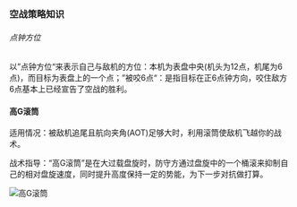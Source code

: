 ### 空战策略知识

###### 点钟方位

以”点钟方位“来表示自己与敌机的方位：本机为表盘中央(机头为12点，机尾为6点)，而目标为表盘上的一个点；”被咬6点“：是指目标在正6点钟方向，咬住敌方 6点基本上已经宣告了空战的胜利。

#### 高G滚筒

适用情况：被敌机追尾且航向夹角(AOT)足够大时，利用滚筒使敌机飞越你的战术。

战术指导：“高G滚筒”是在大过载盘旋时，防守方通过盘旋中的一个桶滚来抑制自己的相对盘旋速度，同时提升高度保持一定的势能，为下一步对抗做打算。

![高G滚筒](C:\Users\22520\Desktop\高G滚筒.jpg)